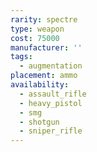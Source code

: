 ```yaml
---
rarity: spectre
type: weapon
cost: 75000
manufacturer: ''
tags:
  - augmentation
placement: ammo
availability:
  - assault_rifle
  - heavy_pistol
  - smg
  - shotgun
  - sniper_rifle
---
```

